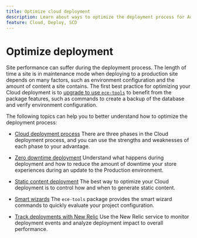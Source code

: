 ```yaml
---
title: Optimize cloud deployment
description: Learn about ways to optimize the deployment process for Adobe Commerce on cloud infrastructure projects, including reducing downtime, static content deployment, scenario-based deployment, and smart wizards.
feature: Cloud, Deploy, SCD
---
```

# Optimize deployment

Site performance can suffer during the deployment process. The length of time a site is in maintenance mode when deploying to a production site depends on many factors, such as environment configuration and the amount of content a site contains. The first best practice for optimizing your Cloud deployment is to [upgrade to use `ece-tools`](../dev-tools/install-package.md) to benefit from the package features, such as commands to create a backup of the database and verify environment configuration.

The following topics can help you to better understand how to optimize the deployment process:

-  [Cloud deployment process](process.md)
    There are three phases in the Cloud deployment process, and you can use the strengths and weaknesses of each phase to your advantage.

-  [Zero downtime deployment](reduce-downtime.md)
    Understand what happens during deployment and how to reduce the amount of downtime your store experiences during an update to the Production environment.

-  [Static content deployment](static-content.md)
    The best way to optimize your Cloud deployment is to control how and when to generate static content.

-  [Smart wizards](smart-wizards.md)
    The `ece-tools` package provides the smart wizard commands to quickly evaluate your project configuration.

-  [Track deployments with New Relic](../monitor/track-deployments.md)
   Use the New Relic service to monitor deployment events and analyze deployment impact to overall performance.
